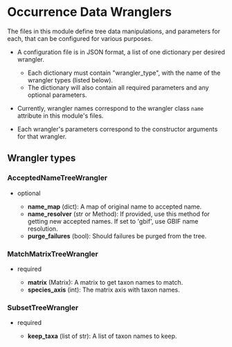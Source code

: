 # Occurrence Data Wranglers

The files in this module define tree data manipulations, and parameters for each, that
can be configured for various purposes.

* A configuration file is in JSON format, a list of one dictionary per desired
  wrangler.

  * Each dictionary must contain "wrangler_type", with the name of the wrangler types
    (listed below).
  * The dictionary will also contain all required parameters and any optional
    parameters.

* Currently, wrangler names correspond to the wrangler class `name` attribute in this
  module's files.
* Each wrangler's parameters correspond to the constructor arguments for that wrangler.

## Wrangler types

### AcceptedNameTreeWrangler

* optional

  * **name_map** (dict): A map of original name to accepted name.
  * **name_resolver** (str or Method): If provided, use this method for getting new
    accepted names. If set to 'gbif', use GBIF name resolution.
  * **purge_failures** (bool): Should failures be purged from the tree.

### MatchMatrixTreeWrangler

* required

  * **matrix** (Matrix): A matrix to get taxon names to match.
  * **species_axis** (int): The matrix axis with taxon names.

### SubsetTreeWrangler

* required

  * **keep_taxa** (list of str): A list of taxon names to keep.
